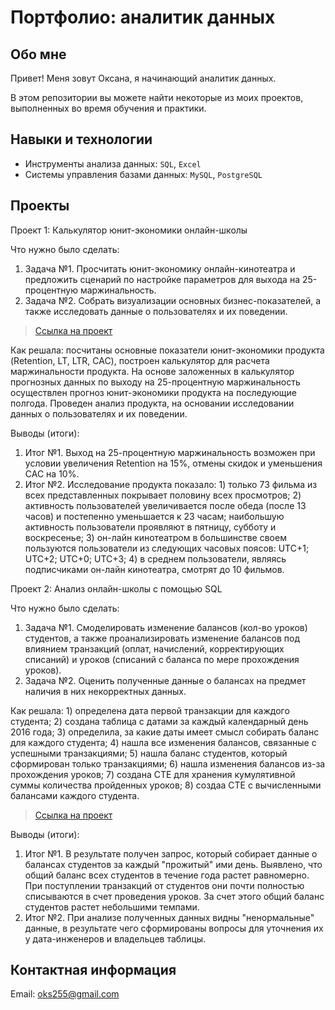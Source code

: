 # Портфолио: аналитик данных

## Обо мне 
Привет! Меня зовут Оксана, я начинающий аналитик данных. 

В этом репозитории вы можете найти некоторые из моих проектов, выполненных во время обучения и практики.
<br>

## Навыки и технологии
- Инструменты анализа данных: ``SQL``, ``Excel`` 
- Системы управления базами данных: ``MySQL``, ``PostgreSQL``
  

## Проекты
<p> Проект 1: Калькулятор юнит-экономики онлайн-школы</p>
<p>Что нужно было сделать:<p>
<ol>
  <li>Задача №1. Просчитать юнит-экономику онлайн-кинотеатра и предложить сценарий по настройке параметров для выхода на 25-процентную маржинальность.</li>
  <li>Задача №2. Собрать визуализации основных бизнес-показателей, а также исследовать данные о пользователях и их поведении.</li>
</ol>

> <a href="https://github.com/oxana255/Portfolio/blob/main/%D0%9F%D1%80%D0%BE%D0%B5%D0%BA%D1%82%201.xlsx">Ссылка на проект</a>

<p>Как решала: посчитаны основные показатели юнит-экономики продукта (Retention, LT, LTR, CAC), построен калькулятор для расчета маржинальности продукта. На основе заложенных в калькулятор прогнозных данных по выходу на 25-процентную маржинальность осуществлен прогноз юнит-экономики продукта на последующие полгода. Проведен анализ продукта, на основании исследовании данных о пользователях и их поведении.<p>

  <p>Выводы (итоги):<p>
<ol>
  <li>Итог №1. Выход на 25-процентную маржинальность возможен при условии увеличения Retention на 15%, отмены скидок и уменьшения CAC на 10%.</li>
  <li>Итог №2. Исследование продукта показало: 1) только 73 фильма из всех представленных покрывает половину всех просмотров; 2) активность пользователей увеличивается после обеда (после 13 часов) и постепенно уменьшается к 23 часам; наибольшую активность пользователи проявляют в пятницу, субботу и воскресенье; 3) он-лайн кинотеатром в большинстве своем пользуются пользователи из следующих часовых поясов: UTC+1; UTC+2; UTC+0; UTC+3; 4) в среднем пользователи, являясь подписчиками он-лайн кинотеатра, смотрят до 10 фильмов.</li>
</ol>


<p> Проект 2: Анализ онлайн-школы с помощью SQL </p>

<p> Что нужно было сделать:</p>

<ol>
  <li>Задача №1. Смоделировать изменение балансов (кол-во уроков) студентов, а также проанализировать изменение балансов под влиянием транзакций (оплат, начислений, корректирующих списаний) и уроков (списаний с баланса по мере прохождения уроков).</li>
  <li>Задача №2. Оценить полученные данные о балансах на предмет наличия в них некорректных данных.</li>
</ol>

<p>Как решала: 1) определена дата первой транзакции для каждого студента; 2) создана таблица с датами за каждый календарный день 2016 года; 3) определила, за какие даты имеет смысл собирать баланс для каждого студента; 4) нашла все изменения балансов, связанные с успешными транзакциями; 5) нашла баланс студентов, который сформирован только транзакциями; 6) нашла изменения балансов из-за прохождения уроков; 7) создана CTE для хранения кумулятивной суммы количества пройденных уроков; 8) создаа CTE  с вычисленными балансами каждого студента.</p>

> <a href="https://github.com/oxana255/Portfolio/blob/main/%D0%9F%D1%80%D0%BE%D0%B5%D0%BA%D1%82%202.xlsx">Ссылка на проект</a>

Выводы (итоги):

<ol>
  <li>Итог №1. В результате получен запрос, который собирает данные о балансах студентов за каждый "прожитый" ими день. Выявлено, что общий баланс всех студентов в течение года растет равномерно. При поступлении транзакций от студентов они почти полностью списываются в счет проведения уроков. За счет этого общий баланс студентов растет небольшими темпами.
  <li>Итог №2. При анализе полученных данных видны "ненормальные" данные, в результате чего сформированы вопросы для уточнения их у дата-инженеров и владельцев таблицы.</li>
</ol>

## Контактная информация
  Email: oks255@gmail.com
